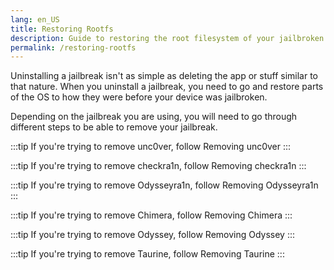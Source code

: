 ```yaml
---
lang: en_US
title: Restoring Rootfs
description: Guide to restoring the root filesystem of your jailbroken device
permalink: /restoring-rootfs
---
```


Uninstalling a jailbreak isn't as simple as deleting the app or stuff similar to that nature. When you uninstall a jailbreak, you need to go and restore parts of the OS to how they were before your device was jailbroken.

Depending on the jailbreak you are using, you will need to go through different steps to be able to remove your jailbreak.

:::tip
If you're trying to remove unc0ver, follow <router-link to="/removing-unc0ver">Removing unc0ver</router-link>
:::

:::tip
If you're trying to remove checkra1n, follow <router-link to="/removing-checkra1n">Removing checkra1n</router-link>
:::

:::tip
If you're trying to remove Odysseyra1n, follow <router-link to="/removing-odysseyra1n">Removing Odysseyra1n</router-link>
:::

:::tip
If you're trying to remove Chimera, follow <router-link to="/removing-chimera">Removing Chimera</router-link>
:::

:::tip
If you're trying to remove Odyssey, follow <router-link to="/removing-odyssey">Removing Odyssey</router-link>
:::

:::tip
If you're trying to remove Taurine, follow <router-link to="/removing-taurine">Removing Taurine</router-link>
:::
